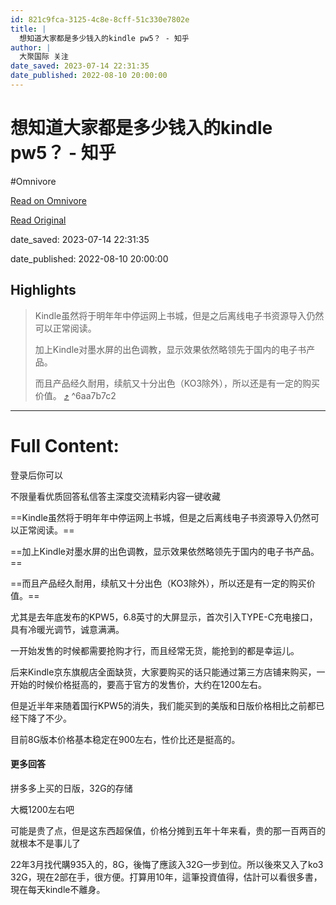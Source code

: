 ```yaml
---
id: 821c9fca-3125-4c8e-8cff-51c330e7802e
title: |
  想知道大家都是多少钱入的kindle pw5？ - 知乎
author: |
  大聚国际​ 关注
date_saved: 2023-07-14 22:31:35
date_published: 2022-08-10 20:00:00
---
```


# 想知道大家都是多少钱入的kindle pw5？ - 知乎
#Omnivore

[Read on Omnivore](https://omnivore.app/me/https-www-zhihu-com-question-540391059-answer-2622112441-18957637e3b)

[Read Original](https://www.zhihu.com/question/540391059/answer/2622112441)

date_saved: 2023-07-14 22:31:35

date_published: 2022-08-10 20:00:00

## Highlights

> Kindle虽然将于明年年中停运网上书城，但是之后离线电子书资源导入仍然可以正常阅读。
> 
> 加上Kindle对墨水屏的出色调教，显示效果依然略领先于国内的电子书产品。
> 
> 而且产品经久耐用，续航又十分出色（KO3除外），所以还是有一定的购买价值。 [⤴️](https://omnivore.app/me/https-www-zhihu-com-question-540391059-answer-2622112441-18957637e3b#6aa7b7c2-e873-42f5-b796-c77410aa810e)  ^6aa7b7c2


--- 

# Full Content: 

登录后你可以

不限量看优质回答私信答主深度交流精彩内容一键收藏

==Kindle虽然将于明年年中停运网上书城，但是之后离线电子书资源导入仍然可以正常阅读。==

==加上Kindle对墨水屏的出色调教，显示效果依然略领先于国内的电子书产品。==

==而且产品经久耐用，续航又十分出色（KO3除外），所以还是有一定的购买价值。==

尤其是去年底发布的KPW5，6.8英寸的大屏显示，首次引入TYPE-C充电接口，具有冷暖光调节，诚意满满。

一开始发售的时候都需要抢购才行，而且经常无货，能抢到的都是幸运儿。

后来Kindle京东旗舰店全面缺货，大家要购买的话只能通过第三方店铺来购买，一开始的时候价格挺高的，要高于官方的发售价，大约在1200左右。

但是近半年来随着国行KPW5的消失，我们能买到的美版和日版价格相比之前都已经下降了不少。

目前8G版本价格基本稳定在900左右，性价比还是挺高的。

#### 更多回答

拼多多上买的日版，32G的存储

大概1200左右吧

可能是贵了点，但是这东西超保值，价格分摊到五年十年来看，贵的那一百两百的就根本不是事儿了

22年3月找代購935入的，8G，後悔了應該入32G一步到位。所以後來又入了ko3 32G，現在2部在手，很方便。打算用10年，這筆投資值得，估計可以看很多書，現在每天kindle不離身。
